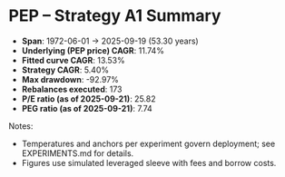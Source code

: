 # PEP – Strategy A1 Summary

- **Span**: 1972-06-01 → 2025-09-19 (53.30 years)
- **Underlying (PEP price) CAGR**: 11.74%
- **Fitted curve CAGR**: 13.53%
- **Strategy CAGR**: 5.40%
- **Max drawdown**: -92.97%
- **Rebalances executed**: 173
- **P/E ratio (as of 2025-09-21)**: 25.82
- **PEG ratio (as of 2025-09-21)**: 7.74

Notes:

- Temperatures and anchors per experiment govern deployment; see EXPERIMENTS.md for details.
- Figures use simulated leveraged sleeve with fees and borrow costs.

